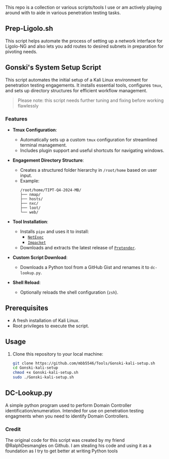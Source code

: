 This repo is a collection or various scripts/tools I use or am actively playing around with to aide in various penetration testing tasks. 

## Prep-Ligolo.sh
This script helps automate the process of setting up a network interface for Ligolo-NG and also lets you add routes to desired subnets in preparation for pivoting needs. 

##  Gonski's System Setup Script

This script automates the initial setup of a Kali Linux environment for penetration testing engagements. It installs essential tools, configures `tmux`, and sets up directory structures for efficient workflow management.

> Please note: this script needs further tuning and fixing before working flawlessly

### Features

- **Tmux Configuration**:
  - Automatically sets up a custom `tmux` configuration for streamlined terminal management.
  - Includes plugin support and useful shortcuts for navigating windows.

- **Engagement Directory Structure**:
  - Creates a structured folder hierarchy in `/root/home` based on user input.
  - Example:
    ```
    /root/home/TIPT-Q4-2024-MB/
    ├── nmap/
    ├── hosts/
    ├── nxc/
    ├── loot/
    └── web/
    ```

- **Tool Installation**:
  - Installs `pipx` and uses it to install:
    - [`NetExec`](https://github.com/Pennyw0rth/NetExec)
    - [`Impacket`](https://github.com/SecureAuthCorp/impacket)
  - Downloads and extracts the latest release of [`Pretender`](https://github.com/RedTeamPentesting/pretender).

- **Custom Script Download**:
  - Downloads a Python tool from a GitHub Gist and renames it to `dc-lookup.py`.

- **Shell Reload**:
  - Optionally reloads the shell configuration (`zsh`).

## Prerequisites

- A fresh installation of Kali Linux.
- Root privileges to execute the script.

## Usage

1. Clone this repository to your local machine:
   ```bash
   git clone https://github.com/mbb5546/Tools/Gonski-kali-setup.sh
   cd Gonski-kali-setup
   chmod +x Gonski-kali-setup.sh
   sudo ./Gonski-kali-setup.sh

## DC-Lookup.py

A simple python program used to perform Domain Controller identification/enumeration. Intended for use on penetration testing engagments when you need to identify Domain Controllers.

### Credit

The original code for this script was created by my friend @RalphDesmangles on Github. I am stealing his code and using it as a foundation as I try to get better at writing Python tools
